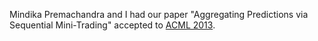 Mindika Premachandra and I had our paper "Aggregating Predictions via Sequential Mini-Trading" accepted to [ACML 2013](http://acml2013.conference.nicta.com.au).
